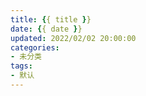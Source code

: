 ```yaml
---
title: {{ title }}
date: {{ date }}
updated: 2022/02/02 20:00:00
categories:
- 未分类
tags:
- 默认
---
```


<!-- more -->
